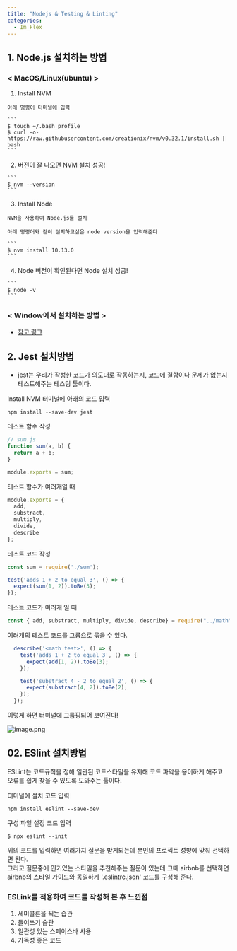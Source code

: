 ```yaml
---
title: "Nodejs & Testing & Linting"
categories:
  - Im_Flex
---
```


## 1. Node.js 설치하는 방법

### < MacOS/Linux(ubuntu) >

  1. Install NVM  

    아래 명령어 터미널에 입력

    ```
    $ touch ~/.bash_profile 
    $ curl -o- https://raw.githubusercontent.com/creationix/nvm/v0.32.1/install.sh | bash
    ```

  2. 버전이 잘 나오면 NVM 설치 성공!

    ```
    $ nvm --version
    ```

  3. Install Node

    NVM을 사용하여 Node.js를 설치  

    아래 명령어와 같이 설치하고싶은 node version을 입력해준다

    ```
    $ nvm install 10.13.0
    ```

  4. Node 버전이 확인된다면 Node 설치 성공!

    ```
    $ node -v
    ```

### < Window에서 설치하는 방법 >
- [참고 링크](https://daverupert.com/2018/04/developing-on-windows-with-wsl-and-visual-studio-code/)


## 2. Jest 설치방법
- jest는 우리가 작성한 코드가 의도대로 작동하는지, 코드에 결함이나 문제가 없는지 테스트해주는 테스팅 툴이다.

Install NVM 터미널에 아래의 코드 입력

```
npm install --save-dev jest
```

테스트 함수 작성

```js
// sum.js
function sum(a, b) {
  return a + b;
}

module.exports = sum;
```

테스트 함수가 여러개일 때

```js
module.exports = {
  add,
  substract,
  multiply,
  divide,
  describe
};
```

테스트 코드 작성

```js
const sum = require('./sum');

test('adds 1 + 2 to equal 3', () => {
  expect(sum(1, 2)).toBe(3);
});
```

테스트 코드가 여러개 일 때

```js
const { add, substract, multiply, divide, describe} = require("../math");
```
  
여러개의 테스트 코드를 그룹으로 묶을 수 있다.

```js
  describe('<math test>', () => {
    test('adds 1 + 2 to equal 3', () => {
      expect(add(1, 2)).toBe(3);
    });

    test('substract 4 - 2 to equal 2', () => {
      expect(substract(4, 2)).toBe(2);
    });
  });
```

이렇게 하면 터미널에 그룹핑되어 보여진다!  

![image.png](https://images.velog.io/post-images/yhe228/10378120-13db-11ea-8094-63df714e4217/image.png)


## 02. ESlint 설치방법

ESLint는 코드규칙을 정해 일관된 코드스타일을 유지해 코드 파악을 용이하게 해주고 오류를 쉽게 찾을 수 있도록 도와주는 툴이다.

터미널에 설치 코드 입력

```
npm install eslint --save-dev
```

구성 파일 설정 코드 입력

```
$ npx eslint --init
```
  
위의 코드를 입력하면 여러가지 질문을 받게되는데 본인의 프로젝트 성향에 맞춰 선택하면 된다.  
그리고 질문중에 인기있는 스타일을 추천해주는 질문이 있는데 그때 airbnb를 선택하면 airbnb의 스타일 가이드와 동일하게 '.eslintrc.json' 코드를 구성해 준다.

### ESLink를 적용하여 코드를 작성해 본 후 느낀점

1. 세미콜론을 찍는 습관
2. 들여쓰기 습관
3. 일관성 있는 스페이스바 사용
4. 가독성 좋은 코드



 



